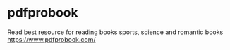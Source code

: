 # pdfprobook
Read best resource for reading books sports, science and romantic books
https://www.pdfprobook.com/
